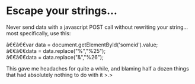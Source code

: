 # Escape your strings...

Never send data with a javascript POST call without rewriting your string... most specifically, use this:

ã€€ã€€var data = document.getElementById('someid').value;<br/>
ã€€ã€€data = data.replace("%","%<b></b>25");<br/>
ã€€ã€€data = data.replace("&","%<b></b>26");

This gave me headaches for quite a while, and blaming half a dozen things that had absolutely nothing to do with it >.>